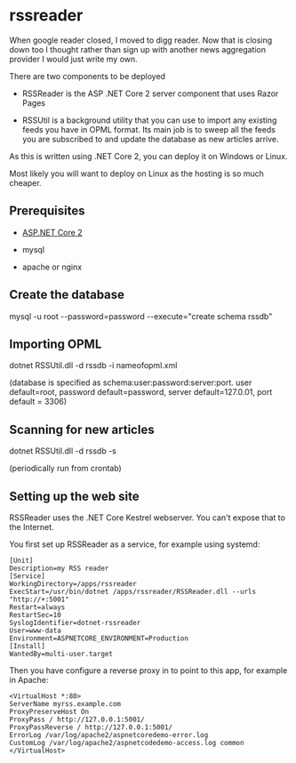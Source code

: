 # rssreader

When google reader closed, I moved to digg reader. Now that is closing down too I thought rather than sign up with another news aggregation provider I would just write my own.

There are two components to be deployed

* RSSReader is the ASP .NET Core 2 server component that uses Razor Pages

* RSSUtil is a background utility that you can use to import any existing feeds you have in OPML format. Its main job is to sweep all the feeds you are subscribed to and update the database as new articles arrive.

As this is written using .NET Core 2, you can deploy it on Windows or Linux. 

Most likely you will want to deploy on Linux as the hosting is so much cheaper.

## Prerequisites

* [ASP.NET Core 2](https://docs.microsoft.com/en-us/dotnet/core/linux-prerequisites?tabs=netcore2x) 

* mysql

* apache or nginx

## Create the database

mysql -u root --password=password --execute="create schema rssdb"

## Importing OPML

dotnet RSSUtil.dll -d rssdb -i nameofopml.xml

(database is specified as schema:user:password:server:port. user default=root, password default=password, server default=127.0.01, port default = 3306)

## Scanning for new articles 

dotnet RSSUtil.dll -d rssdb -s

(periodically run from crontab)

## Setting up the web site

RSSReader uses the .NET Core Kestrel webserver. You can't expose that to the Internet. 

You first set up RSSReader as a service, for example using systemd:

```
[Unit]
Description=my RSS reader
[Service]
WorkingDirectory=/apps/rssreader
ExecStart=/usr/bin/dotnet /apps/rssreader/RSSReader.dll --urls "http://+:5001"
Restart=always
RestartSec=10
SyslogIdentifier=dotnet-rssreader
User=www-data
Environment=ASPNETCORE_ENVIRONMENT=Production
[Install]
WantedBy=multi-user.target
```
Then you have configure a reverse proxy in to point to this app, for example in Apache:

```
<VirtualHost *:80>
ServerName myrss.example.com
ProxyPreserveHost On
ProxyPass / http://127.0.0.1:5001/
ProxyPassReverse / http://127.0.0.1:5001/
ErrorLog /var/log/apache2/aspnetcoredemo-error.log
CustomLog /var/log/apache2/aspnetcodedemo-access.log common
</VirtualHost>
```




